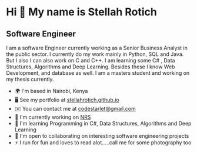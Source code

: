 Hi 👋 My name is Stellah Rotich
===============================

Software Engineer
-----------------

I am a software Engineer currently working as a Senior Business Analyst in the public sector. I currently do my work mainly in Python, SQL and Java. But I also I can also work on C and C++. I am learning some C# , Data Structures, Algorithms and Deep Learning. Besides these I know Web Development, and database as well. I am a masters student and working on my thesis currently.

*   🌍  I'm based in Nairobi, Kenya
*   🖥️  See my portfolio at [stellahrotich.github.io](http://stellahrotich.github.io)
*   ✉️  You can contact me at [codestarlet@gmail.com](mailto:codestarlet@gmail.com)
*   🚀  I'm currently working on [NRS](http://nairobiservices.go.ke)
*   🧠  I'm learning Programming in C#, Data Structures, Algorithms and Deep Learning
*   🤝  I'm open to collaborating on interesting software engineering projects
*   ⚡  I run for fun and loves to read alot.....call me for some photography too


